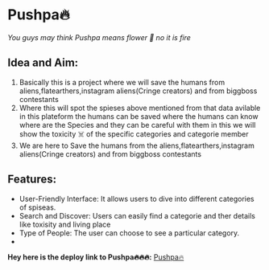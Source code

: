 <h1>Pushpa🔥</h1>
<i>You guys may think Pushpa means flower 🌷 no it is fire </i>
<h2>Idea and Aim:</h2>
<ol>

<li>Basically this is a project where we will save the humans from aliens,flatearthers,instagram aliens(Cringe creators) and from biggboss contestants</li>
<li>Where this will spot the spieses above mentioned from that data avilable in this plateform the humans can be saved where the humans can know where are the Species and they can be careful with them in this we will show the toxicity ☠️ of the specific categories and categorie member</li>
<li>We are here to Save the humans from the aliens,flatearthers,instagram aliens(Cringe creators) and from biggboss contestants</li>
</ol>
<h2>Features:</h2>
<ul>
<li>User-Friendly Interface: It allows users to dive into different categories of spiseas.</li>
<li>Search and Discover: Users can easily find a categorie and ther details like toxisity and living place</li>
 <li>Type of People: The user can choose to see a particular category. </li>
<li></li>
</ul>

**Hey here is the deploy link to  Pushpa🔥🔥🔥:** <a href='https://s60-pushpa-1.onrender.com' target="_blank">Pushpa🔥</a>
